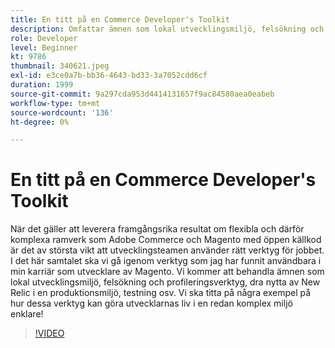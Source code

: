 ```yaml
---
title: En titt på en Commerce Developer's Toolkit
description: Omfattar ämnen som lokal utvecklingsmiljö, felsökning och profileringsverktyg, användning av New Relic i en produktionsmiljö samt testning.
role: Developer
level: Beginner
kt: 9786
thumbnail: 340621.jpeg
exl-id: e3ce0a7b-bb36-4643-bd33-3a7052cdd6cf
duration: 1999
source-git-commit: 9a297cda953d4414131657f9ac84580aea0eabeb
workflow-type: tm+mt
source-wordcount: '136'
ht-degree: 0%

---
```


# En titt på en Commerce Developer&#39;s Toolkit

När det gäller att leverera framgångsrika resultat om flexibla och därför komplexa ramverk som Adobe Commerce och Magento med öppen källkod är det av största vikt att utvecklingsteamen använder rätt verktyg för jobbet. I det här samtalet ska vi gå igenom verktyg som jag har funnit användbara i min karriär som utvecklare av Magento. Vi kommer att behandla ämnen som lokal utvecklingsmiljö, felsökning och profileringsverktyg, dra nytta av New Relic i en produktionsmiljö, testning osv. Vi ska titta på några exempel på hur dessa verktyg kan göra utvecklarnas liv i en redan komplex miljö enklare!

>[!VIDEO](https://video.tv.adobe.com/v/340621/?quality=12&learn=on)
